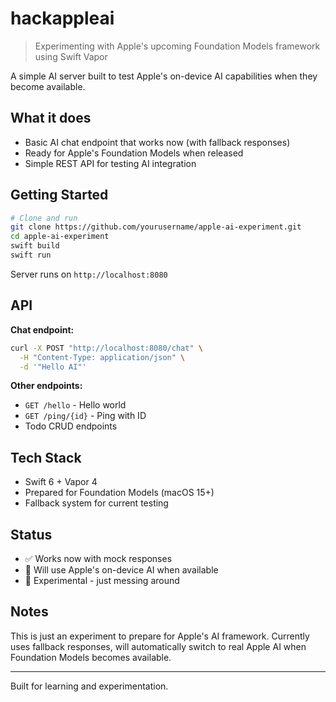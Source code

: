 # hackappleai

> Experimenting with Apple's upcoming Foundation Models framework using Swift Vapor

A simple AI server built to test Apple's on-device AI capabilities when they become available.

## What it does

- Basic AI chat endpoint that works now (with fallback responses)
- Ready for Apple's Foundation Models when released
- Simple REST API for testing AI integration

## Getting Started

```bash
# Clone and run
git clone https://github.com/yourusername/apple-ai-experiment.git
cd apple-ai-experiment
swift build
swift run
```

Server runs on `http://localhost:8080`

## API

**Chat endpoint:**
```bash
curl -X POST "http://localhost:8080/chat" \
  -H "Content-Type: application/json" \
  -d '"Hello AI"'
```

**Other endpoints:**
- `GET /hello` - Hello world
- `GET /ping/{id}` - Ping with ID
- Todo CRUD endpoints

## Tech Stack

- Swift 6 + Vapor 4
- Prepared for Foundation Models (macOS 15+)
- Fallback system for current testing

## Status

- ✅ Works now with mock responses
- 🔄 Will use Apple's on-device AI when available
- 🧪 Experimental - just messing around

## Notes

This is just an experiment to prepare for Apple's AI framework. Currently uses fallback responses, will automatically switch to real Apple AI when Foundation Models becomes available.

---

Built for learning and experimentation.